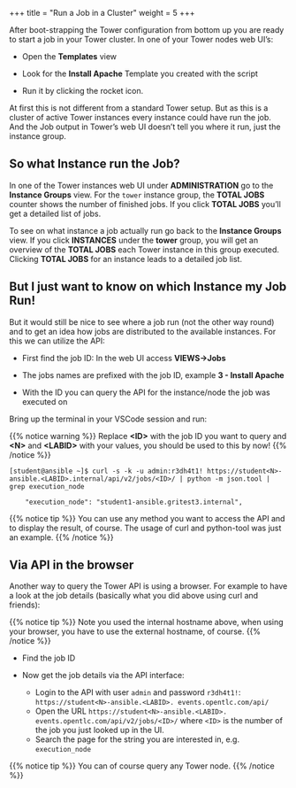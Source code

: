 +++
title = "Run a Job in a Cluster"
weight = 5
+++

After boot-strapping the Tower configuration from bottom up you are ready to start a job in your Tower cluster. In one of your Tower nodes web UI’s:

  - Open the **Templates** view

  - Look for the **Install Apache** Template you created with the script

  - Run it by clicking the rocket icon.

At first this is not different from a standard Tower setup. But as this is a cluster of active Tower instances every instance could have run the job. And the Job output in Tower’s web UI doesn’t tell you where it run, just the instance group.

## So what Instance run the Job?

In one of the Tower instances web UI under **ADMINISTRATION** go to the **Instance Groups** view. For the `tower` instance group, the **TOTAL JOBS** counter shows the number of finished jobs. If you click **TOTAL JOBS** you’ll get a detailed list of jobs.

To see on what instance a job actually run go back to the **Instance Groups** view. If you click **INSTANCES** under the **tower** group, you will get an overview of the **TOTAL JOBS** each Tower instance in this group executed. Clicking **TOTAL JOBS** for an instance leads to a detailed job list.

## But I just want to know on which Instance my Job Run!

But it would still be nice to see where a job run (not the other way round) and to get an idea how jobs are distributed to the available instances. For this we can utilize the API:

  - First find the job ID: In the web UI access **VIEWS→Jobs**

  - The jobs names are prefixed with the job ID, example **3 - Install
    Apache**

  - With the ID you can query the API for the instance/node the job was
    executed on

Bring up the terminal in your VSCode session and run:

{{% notice warning %}}
Replace **\<ID>** with the job ID you want to query and **\<N>** and **\<LABID>** with your values, you should be used to this by now!
{{% /notice %}}

    [student@ansible ~]$ curl -s -k -u admin:r3dh4t1! https://student<N>-ansible.<LABID>.internal/api/v2/jobs/<ID>/ | python -m json.tool | grep execution_node

        "execution_node": "student1-ansible.gritest3.internal",

{{% notice tip %}}
You can use any method you want to access the API and to display the result, of course. The usage of curl and python-tool was just an example.
{{% /notice %}}

## Via API in the browser

Another way to query the Tower API is using a browser. For example to have a look at the job details (basically what you did above using curl and friends):

{{% notice tip %}}
Note you used the internal hostname above, when using your browser, you have to use the external hostname, of course.
{{% /notice %}}

  - Find the job ID

  - Now get the job details via the API interface:

      - Login to the API with user `admin` and password `r3dh4t1!`: `https://student<N>-ansible.<LABID>. events.opentlc.com/api/`
      - Open the URL `https://student<N>-ansible.<LABID>. events.opentlc.com/api/v2/jobs/<ID>/` where `<ID>` is the number of the job you just looked up in the UI.
      - Search the page for the string you are interested in, e.g. `execution_node`

{{% notice tip %}}
You can of course query any Tower node.
{{% /notice %}}

